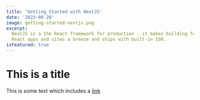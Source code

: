 ```yaml
---
title: 'Getting Started with NextJS'
date: '2023-08-28'
image: getting-started-nextjs.png
excerpt:
  NextJS is a the React framework for production - it makes building fullstack
  React apps and sites a breeze and ships with built-in SSR.
isFeatured: true
---
```


# This is a title

This is some text which includes a [link](https://google.rs)
